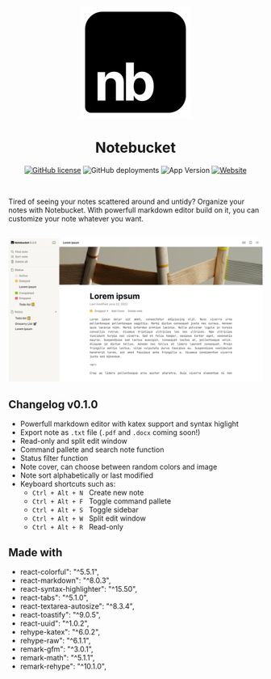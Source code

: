 <div align='center'>
<img src='src/assets/logo.svg'>

<br>
  
# **Notebucket**

[![GitHub license](https://img.shields.io/github/license/Artezi0/note?style=flat-square)](https://github.com/Artezi0/notebucket/blob/new/LICENSE)
![GitHub deployments](https://img.shields.io/github/deployments/Artezi0/notebucket/Production?color=lightGreen&label=build&style=flat-square)
![App Version](https://img.shields.io/badge/version-v0.1.0-orange?style=flat-square)
[![Website](https://img.shields.io/badge/website-online-blueviolet?style=flat-square&logo=vercel)](https://notebucket.vercel.app)
</div>

<br>

Tired of seeing your notes scattered around and untidy?  Organize your notes with Notebucket. With powerfull markdown editor build on it, you can customize your note whatever you want. 

<br>

<img src='src/assets/Screenshot1.png'>

<br>

## **Changelog**  v0.1.0

- Powerfull markdown editor with katex support and syntax higlight
- Export note as `.txt` file (`.pdf` and `.docx` coming soon!)
- Read-only and split edit window
- Command pallete and search note function
- Status filter function
- Note cover, can choose between random colors and image
- Note sort alphabetically or last modified
- Keyboard shortcuts such as:
    - `Ctrl + Alt + N` &nbsp; Create new note
    - `Ctrl + Alt + F` &nbsp; Toggle command pallete
    - `Ctrl + Alt + S` &nbsp; Toggle sidebar 
    - `Ctrl + Alt + W` &nbsp; Split edit window
    - `Ctrl + Alt + R` &nbsp; Read-only

## **Made with**
- react-colorful": "^5.5.1",
- react-markdown": "^8.0.3",
- react-syntax-highlighter": "^15.50",
- react-tabs": "^5.1.0",
- react-textarea-autosize": "^8.3.4",
- react-toastify": "^9.0.5",
- react-uuid": "^1.0.2",
- rehype-katex": "^6.0.2",
- rehype-raw": "^6.1.1",
- remark-gfm": "^3.0.1",
- remark-math": "^5.1.1",
- remark-rehype": "^10.1.0",